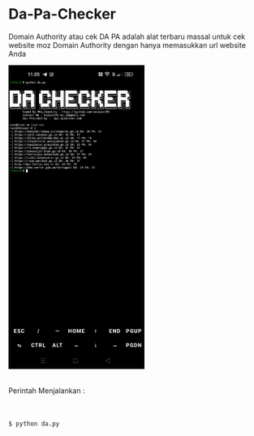 # Da-Pa-Checker
Domain Authority atau cek DA PA adalah alat terbaru massal untuk cek website moz Domain Authority dengan hanya memasukkan url website Anda

<img src="https://github.com/cexploit99/Da-Pa-Checker/blob/main/da-terbaru.jpg" height="600"/>
<br><br>

Perintah Menjalankan  :
```html


$ python da.py
